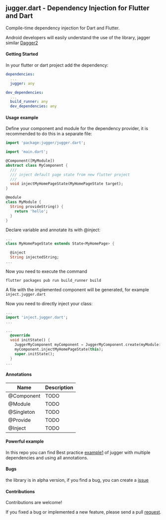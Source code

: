 ## jugger.dart - Dependency Injection for Flutter and Dart
Compile-time dependency injection for Dart and Flutter.

Android developers will easily understand the use of the library, jagger similar [Dagger2](https://github.com/google/dagger)

#### Getting Started

In your flutter or dart project add the dependency:

```yml
dependencies:
  ...
  jugger: any

dev_dependencies:
  ...
  build_runner: any
  dev_dependencies: any
```

#### Usage example
Define your component and module for the dependency provider, it is recommended to do this in a separate file:
```dart
import 'package:jugger/jugger.dart';

import 'main.dart';

@Component([MyModule])
abstract class MyComponent {
  ///
  /// inject default page state from new flutter project
  /// 
  void injectMyHomePageState(MyHomePageState target);
}

@module
class MyModule {
  String provideString() {
    return 'hello';
  }
}
```

Declare variable and annotate its with @inject:
```dart
...
class MyHomePageState extends State<MyHomePage> {

  @inject
  String injectedString;
...
```

Now you need to execute the command
```
flutter packages pub run build_runner build
```
A file with the implemented component will be generated, for example ```inject.jugger.dart```

Now you need to directly inject your class:
```dart
...
import 'inject.jugger.dart';
...

...
  @override
  void initState() {
    JuggerMyComponent myComponent = JuggerMyComponent.create(myModule: MyModule());
    myComponent.injectMyHomePageState(this);
    super.initState();
  }
...

```

#### Annotations
| Name | Description |
|---|---|
|  @Component |  TODO | 
| @Module  |  TODO |
|  @Singleton | TODO  |
|  @Provide | TODO  |
|  @Inject |  TODO |

#### Powerful example
In this repo you can find Best practice [example1](examples/example1) of jugger with multiple dependencies and using all annotations.

#### Bugs
the library is in alpha version, if you find a bug, you can create a [issue](https://github.com/ivk1800/jugger.dart/issues/new)

#### Contributions
Contributions are welcome!

If you fixed a bug or implemented a new feature, please send a pull [request](https://github.com/ivk1800/jugger.dart/pulls).